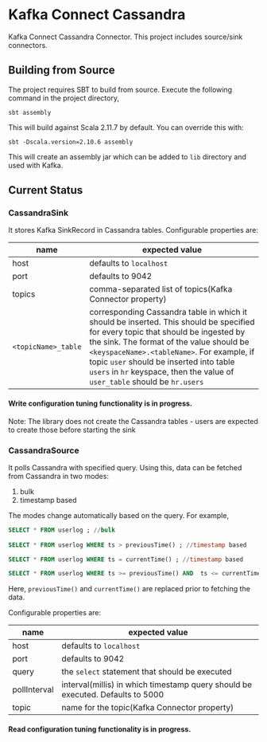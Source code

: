 # Kafka Connect Cassandra
Kafka Connect Cassandra Connector. This project includes source/sink connectors.

## Building from Source
The project requires SBT to build from source. Execute the following command in the project directory,

    sbt assembly

This will build against Scala 2.11.7 by default. You can override this with:

    sbt -Dscala.version=2.10.6 assembly
    
This will create an assembly jar which can be added to `lib` directory and used with Kafka.

## Current Status
 
### CassandraSink
It stores Kafka SinkRecord in Cassandra tables. 
Configurable properties are:

| name   | expected value                 |
|--------|--------------------------------|
| host   | defaults to `localhost`        |
| port   | defaults to 9042               |
| topics | comma-separated list of topics(Kafka Connector property) |
| `<topicName>_table` | corresponding Cassandra table in which it should be inserted. This should be specified for every topic that should be ingested by the sink. The format of the value should be `<keyspaceName>.<tableName>`. For example, if topic `user` should be inserted into table `users` in `hr` keyspace, then the value of `user_table` should be `hr.users` |

#### Write configuration tuning functionality is in progress.

Note: The library does not create the Cassandra tables - users are expected to create those before starting the sink

### CassandraSource
It polls Cassandra with specified query. Using this, data can be fetched from Cassandra in two modes:

 1. bulk
 2. timestamp based

The modes change automatically based on the query. For example, 

```sql
SELECT * FROM userlog ; //bulk 
                                         
SELECT * FROM userlog WHERE ts > previousTime() ; //timestamp based

SELECT * FROM userlog WHERE ts = currentTime() ; //timestamp based

SELECT * FROM userlog WHERE ts >= previousTime() AND  ts <= currentTime() ; //timestamp based
```

Here, `previousTime()` and `currentTime()` are replaced prior to fetching the data.
             
Configurable properties are:

| name   | expected value                 |
|--------|--------------------------------|
| host   | defaults to `localhost`        |
| port   | defaults to 9042               |
| query | the `select` statement that should be executed |
| pollInterval | interval(millis) in which timestamp query should be executed. Defaults to 5000 |
| topic | name for the topic(Kafka Connector property) |

#### Read configuration tuning functionality is in progress.

